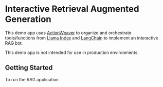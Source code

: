 # Interactive Retrieval Augmented Generation

This demo app uses [ActionWeaver](https://github.com/TengHu/ActionWeaver/tree/main) to organize and orchestrate tools/functions from [Llama Index](https://www.llamaindex.ai/) and [LangChain](https://www.langchain.com/) to implement an interactive RAG bot.

This demo app is not intended for use in production environments.

## Getting Started

To run the RAG application
